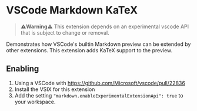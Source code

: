 # VSCode Markdown KaTeX

> **⚠️Warning⚠️** This extension depends on an experimental vscode API that is subject to change or removal.


Demonstrates how VSCode's builtin Markdown preview can be extended by other extensions. This extension adds KaTeX support to the preview.

## Enabling

1. Using a VSCode with https://github.com/Microsoft/vscode/pull/22836
1. Install the VSIX for this extension
1. Add the setting `"markdown.enableExperimentalExtensionApi": true` to your workspace.

